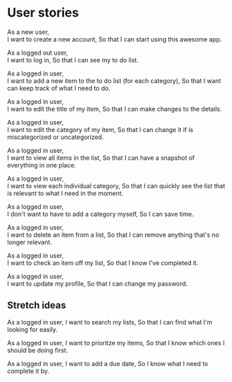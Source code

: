 # User stories

As a new user,	
I want to create a new account,
So that	I can start using this awesome app.

As a logged out user,	
I want to log in,
So that I can see my to do list.

As a logged in user,	
I want to add a new item to the to do list (for each category),
So that I want can keep track of what I need to do.

As a logged in user,	
I want to edit the title of my item,
So that I can make changes to the details.

As a logged in user,	
I want to edit the category of my item,
So that I can change it if is miscategorized or uncategorized.

As a logged in user,	
I want to view all items in the list,
So that I can have a snapshot of everything in one place.

As a logged in user,	
I want to view each individual category,
So that I can quickly see the list that is relevant to what I need in the moment.

As a logged in user,	
I don't want to have to add a category myself,
So I can save time.

As a logged in user,	
I want to delete an item from a list,
So that I can remove anything that's no longer relevant.

As a logged in user,	
I want to check an item off my list,
So that I know I've completed it.

As a logged in user,	
I want to update my profile,
So that I can change my password.

## Stretch ideas

As a logged in user,
I want to search my lists,
So that I can find what I'm looking for easily.

As a logged in user,
I want to prioritze my items,
So that I know which ones I should be doing first.

As a logged in user,
I want to add a due date,
So I know what I need to complete it by.
